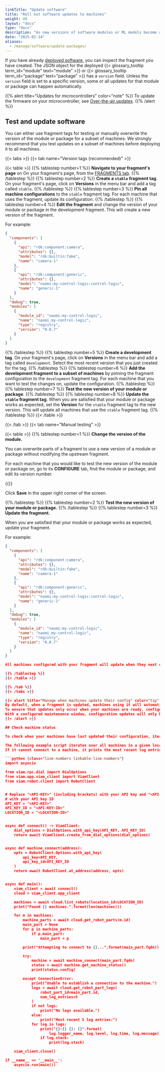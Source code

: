 ```yaml
---
linkTitle: "Update software"
title: "Roll out software updates to machines"
weight: 40
layout: "docs"
type: "docs"
description: "As new versions of software modules or ML models become available, you can update the deployed version on all machines in one go."
date: "2025-02-14"
aliases:
  - /manage/software/update-packages/
---
```


If you have already [deployed software](/manage/software/deploy-software/), you can inspect the fragment you have created.
The JSON object for the deployed {{< glossary_tooltip term_id="module" text="module" >}} or {{< glossary_tooltip term_id="package" text="package" >}} has a `version` field.
Unless the `version` field is set to a specific version, some or all updates for that module or package can happen automatically.

{{% alert title="Updates for microcontrollers" color="note" %}}
To update the firmware on your microcontroller, see [Over-the-air updates](/operate/get-started/other-hardware/micro-module/#over-the-air-updates).
{{% /alert %}}

## Test and update software

You can either use fragment tags for testing or manually overwrite the version of the module or package for a subset of machines.
We strongly recommend that you test updates on a subset of machines before deploying it to all machines.

{{< tabs >}}
{{< tab name="Version tags (recommended)" >}}

{{< table >}}
{{% tablestep number=1 %}}
**Navigate to your fragment's page** on On your fragment's page, from the [FRAGMENTS tab](https://app.viam.com/fragments).
{{% /tablestep %}}
{{% tablestep number=2 %}}
**Create a `stable` fragment tag**.
On your fragment's page, click on **Versions** in the menu bar and add a tag called `stable`.
{{% /tablestep %}}
{{% tablestep number=3 %}}
**Pin all machine configurations** to the `stable` fragment tag.
For each machine that uses the fragment, update its configuration.
{{% /tablestep %}}
{{% tablestep number=4 %}}
**Edit the fragment** and change the version of your module or package in the development fragment.
This will create a new version of the fragment.

For example:

```json {class="line-numbers linkable-line-numbers" data-line="22"}
{
  "components": [
    {
      "api": "rdk:component:camera",
      "attributes": {},
      "model": "rdk:builtin:fake",
      "name": "camera-1"
    },
    {
      "api": "rdk:component:generic",
      "attributes": {},
      "model": "naomi:my-control-logic:control-logic",
      "name": "generic-1"
    }
  ],
  "debug": true,
  "modules": [
    {
      "module_id": "naomi:my-control-logic",
      "name": "naomi_my-control-logic",
      "type": "registry",
      "version": "0.0.7"
    }
  ]
}
```

{{% /tablestep %}}
{{% tablestep number=5 %}}
**Create a development tag**.
On your fragment's page, click on **Versions** in the menu bar and add a tag called `development`.
Select the most recent version that you just created for the tag.
{{% /tablestep %}}
{{% tablestep number=6 %}}
**Add the development fragment to a subset of machines** by pinning the fragment configuration to the `development` fragment tag.
For each machine that you want to test the changes on, update the configuration.
{{% /tablestep %}}
{{% tablestep number=7 %}}
**Test the new version of your module or package**.
{{% /tablestep %}}
{{% tablestep number=8 %}}
**Update the `stable` fragment tag**.
When you are satisfied that your module or package works as expected, set the **Version** for the `stable` fragment tag to the new version.
This will update all machines that use the `stable` fragment tag.
{{% /tablestep %}}
{{< /table >}}

{{< /tab >}}
{{< tab name="Manual testing" >}}

{{< table >}}
{{% tablestep number=1 %}}
**Change the version of the module.**

You can overwrite parts of a fragment to use a new version of a module or package without modifying the upstream fragment.

For each machine that you would like to test the new version of the module or package on, go to its **CONFIGURE** tab, find the module or package, and edit its version number.

{{<imgproc src="/how-tos/deploy-packages/version-change.png" resize="800x" class="shadow fill" style="width: 600px" declaredimensions=true alt="Configuration builder UI">}}

Click **Save** in the upper right corner of the screen.

{{% /tablestep %}}
{{% tablestep number=2 %}}
**Test the new version of your module or package.**
{{% /tablestep %}}
{{% tablestep number=3 %}}
**Update the fragment.**

When you are satisfied that your module or package works as expected, update your fragment.

For example:

````json {class="line-numbers linkable-line-numbers" data-line="22"}
{
  "components": [
    {
      "api": "rdk:component:camera",
      "attributes": {},
      "model": "rdk:builtin:fake",
      "name": "camera-1"
    },
    {
      "api": "rdk:component:generic",
      "attributes": {},
      "model": "naomi:my-control-logic:control-logic",
      "name": "generic-1"
    }
  ],
  "debug": true,
  "modules": [
    {
      "module_id": "naomi:my-control-logic",
      "name": "naomi_my-control-logic",
      "type": "registry",
      "version": "0.0.7"
    }
  ]
}

All machines configured with your fragment will update when they next check for configuration updates.

{{% /tablestep %}}
{{< /table >}}

{{% /tab %}}
{{< /tabs >}}

{{< alert title="Manage when machines update their config" color="tip" >}}
By default, when a fragment is updated, machines using it will automatically update when the configuration is synced next.
To ensure that updates only occur when your machines are ready, configure a [maintenance window](/operate/reference/viam-server/#maintenance-window).
With a configured maintenance window, configuration updates will only be applied when maintenance is allowed.
{{< /alert >}}

## Check machine status

To check when your machines have last updated their configuration, iterate over your machines using the Fleet Management API, connect to each machine, and use the [`GetMachineStatus` method](/dev/reference/apis/robot/#getmachinestatus).

The following example script iterates over all machines in a given location and if it can connect to the machines, it prints their status information.
If it cannot connect to a machine, it prints the most recent log entries.

```python {class="line-numbers linkable-line-numbers"}
import asyncio

from viam.rpc.dial import DialOptions
from viam.app.viam_client import ViamClient
from viam.robot.client import RobotClient


# Replace "<API-KEY>" (including brackets) with your API key and "<API-KEY-ID>"
# with your API key ID
API_KEY = "<API-KEY>"
API_KEY_ID = "<API-KEY-ID>"
LOCATION_ID = "<LOCATION-ID>"


async def connect() -> ViamClient:
    dial_options = DialOptions.with_api_key(API_KEY, API_KEY_ID)
    return await ViamClient.create_from_dial_options(dial_options)


async def machine_connect(address):
    opts = RobotClient.Options.with_api_key(
        api_key=API_KEY,
        api_key_id=API_KEY_ID
    )
    return await RobotClient.at_address(address, opts)


async def main():
    viam_client = await connect()
    cloud = viam_client.app_client

    machines = await cloud.list_robots(location_id=LOCATION_ID)
    print("Found {} machines.".format(len(machines)))

    for m in machines:
        machine_parts = await cloud.get_robot_parts(m.id)
        main_part = None
        for p in machine_parts:
            if p.main_part:
                main_part = p

        print("Attempting to connect to {}...".format(main_part.fqdn))

        try:
            machine = await machine_connect(main_part.fqdn)
            status = await machine.get_machine_status()
            print(status.config)

        except ConnectionError:
            print("Unable to establish a connection to the machine.")
            logs = await cloud.get_robot_part_logs(
                robot_part_id=main_part.id,
                num_log_entries=5
            )
            if not logs:
                print("No logs available.")
            else:
                print("Most recent 5 log entries:")
            for log in logs:
                print("{}-{} {}: {}".format(
                    log.logger_name, log.level, log.time, log.message))
                if log.stack:
                    print(log.stack)

    viam_client.close()

if __name__ == '__main__':
    asyncio.run(main())
````
